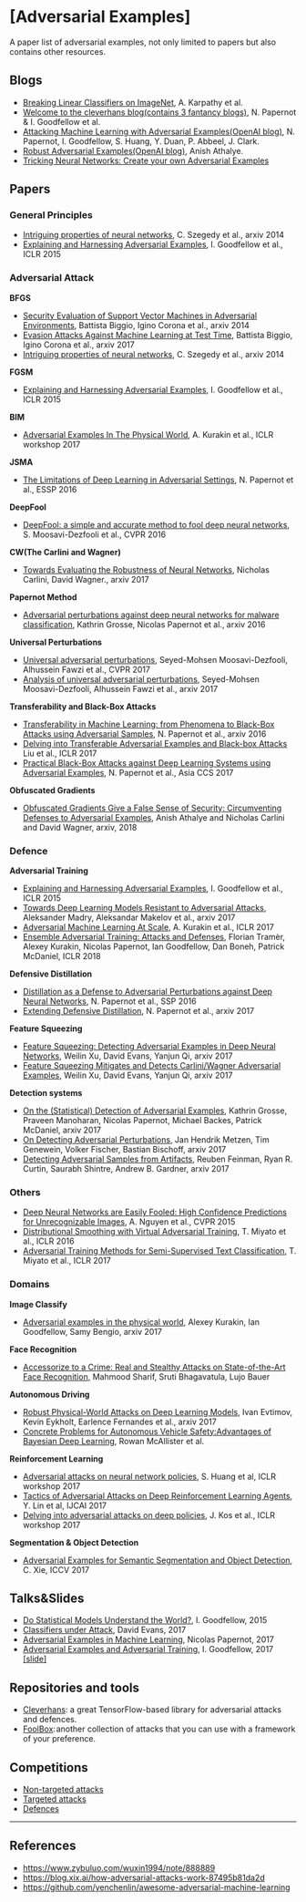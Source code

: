 
# [Adversarial Examples]

A paper list of adversarial examples, not only limited to papers but also contains other resources.

## Blogs
 * [Breaking Linear Classifiers on ImageNet](http://karpathy.github.io/2015/03/30/breaking-convnets/), A. Karpathy et al.
 * [Welcome to the cleverhans blog(contains 3 fantancy blogs)](http://www.cleverhans.io/), N. Papernot & I. Goodfellow et al.
 * [Attacking Machine Learning with Adversarial Examples(OpenAI blog)](https://blog.openai.com/adversarial-example-research/), N. Papernot, I. Goodfellow, S. Huang, Y. Duan, P. Abbeel, J. Clark.
 * [Robust Adversarial Examples(OpenAI blog)](https://blog.openai.com/robust-adversarial-inputs/), Anish Athalye.
 * [Tricking Neural Networks: Create your own Adversarial Examples](https://ml.berkeley.edu/blog/2018/01/10/adversarial-examples/) 
 
## Papers
### General Principles
 * [Intriguing properties of neural networks](https://arxiv.org/abs/1312.6199), C. Szegedy et al., arxiv 2014
 * [Explaining and Harnessing Adversarial Examples](https://arxiv.org/abs/1412.6572), I. Goodfellow et al., ICLR 2015

### Adversarial Attack
**BFGS**

* [Security Evaluation of Support Vector Machines in Adversarial Environments](https://arxiv.org/abs/1401.7727), Battista Biggio, Igino Corona et al., arxiv 2014
* [Evasion Attacks Against Machine Learning at Test Time](https://arxiv.org/abs/1708.06131), Battista Biggio, Igino Corona et al., arxiv 2017
* [Intriguing properties of neural networks](https://arxiv.org/abs/1312.6199), C. Szegedy et al., arxiv 2014

**FGSM**

* [Explaining and Harnessing Adversarial Examples](https://arxiv.org/abs/1412.6572), I. Goodfellow et al., ICLR 2015

**BIM**

* [Adversarial Examples In The Physical World](https://arxiv.org/pdf/1607.02533v3.pdf), A. Kurakin et al., ICLR workshop 2017 

**JSMA**

* [The Limitations of Deep Learning in Adversarial Settings](https://arxiv.org/abs/1511.07528), N. Papernot et al., ESSP 2016

**DeepFool**

* [DeepFool: a simple and accurate method to fool deep neural networks](https://arxiv.org/abs/1511.04599), S. Moosavi-Dezfooli et al., CVPR 2016

**CW(The Carlini and Wagner)**

* [Towards Evaluating the Robustness of Neural Networks](https://arxiv.org/abs/1608.04644), Nicholas Carlini, David Wagner., arxiv 2017

**Papernot Method**

* [Adversarial perturbations against deep neural networks for malware classification](https://arxiv.org/abs/1606.04435), Kathrin Grosse, Nicolas Papernot et al., arxiv 2016

**Universal Perturbations**

* [Universal adversarial perturbations](https://arxiv.org/abs/1610.08401), Seyed-Mohsen Moosavi-Dezfooli, Alhussein Fawzi et al., CVPR 2017
* [Analysis of universal adversarial perturbations](https://arxiv.org/abs/1705.09554), Seyed-Mohsen Moosavi-Dezfooli, Alhussein Fawzi et al., arxiv 2017

**Transferability and Black-Box Attacks**

* [Transferability in Machine Learning: from Phenomena to Black-Box Attacks using Adversarial Samples](https://arxiv.org/abs/1605.07277), N. Papernot et al., arxiv 2016
* [Delving into Transferable Adversarial Examples and Black-box Attacks](https://arxiv.org/abs/1611.02770) Liu et al., ICLR 2017
* [Practical Black-Box Attacks against Deep Learning Systems using Adversarial Examples](https://arxiv.org/abs/1602.02697), N. Papernot et al., Asia CCS 2017

**Obfuscated Gradients**

* [Obfuscated Gradients Give a False Sense of Security: Circumventing Defenses to Adversarial Examples](https://github.com/anishathalye/obfuscated-gradients), Anish Athalye and Nicholas Carlini and David Wagner, arxiv, 2018

### Defence
**Adversarial Training**

* [Explaining and Harnessing Adversarial Examples](https://arxiv.org/abs/1412.6572), I. Goodfellow et al., ICLR 2015
* [Towards Deep Learning Models Resistant to Adversarial Attacks](https://arxiv.org/abs/1706.06083), Aleksander Madry, Aleksandar Makelov et al., arxiv 2017
* [Adversarial Machine Learning At Scale](https://arxiv.org/pdf/1611.01236.pdf), A. Kurakin et al., ICLR 2017
* [Ensemble Adversarial Training: Attacks and Defenses](https://arxiv.org/abs/1705.07204), Florian Tramèr, Alexey Kurakin, Nicolas Papernot, Ian Goodfellow, Dan Boneh, Patrick McDaniel, ICLR 2018

**Defensive Distillation**

* [Distillation as a Defense to Adversarial Perturbations against Deep Neural Networks](https://arxiv.org/pdf/1511.04508.pdf), N. Papernot et al., SSP 2016
* [Extending Defensive Distillation](https://arxiv.org/abs/1705.05264), N. Papernot et al., arxiv 2017

**Feature Squeezing**

* [Feature Squeezing: Detecting Adversarial Examples in Deep Neural Networks](https://arxiv.org/abs/1704.01155), Weilin Xu, David Evans, Yanjun Qi, arxiv 2017
* [Feature Squeezing Mitigates and Detects Carlini/Wagner Adversarial Examples](https://arxiv.org/abs/1705.10686), Weilin Xu, David Evans, Yanjun Qi, arxiv 2017

**Detection systems**

* [On the (Statistical) Detection of Adversarial Examples](https://arxiv.org/abs/1702.06280), Kathrin Grosse, Praveen Manoharan, Nicolas Papernot, Michael Backes, Patrick McDaniel, arxiv 2017
* [On Detecting Adversarial Perturbations](https://arxiv.org/abs/1702.04267), Jan Hendrik Metzen, Tim Genewein, Volker Fischer, Bastian Bischoff, arxiv 2017
* [Detecting Adversarial Samples from Artifacts](https://arxiv.org/abs/1703.00410), Reuben Feinman, Ryan R. Curtin, Saurabh Shintre, Andrew B. Gardner, arxiv 2017
 
### Others
* [Deep Neural Networks are Easily Fooled: High Confidence Predictions for Unrecognizable Images](https://arxiv.org/abs/1412.1897), A. Nguyen et al., CVPR 2015
* [Distributional Smoothing with Virtual Adversarial Training](https://arxiv.org/abs/1507.00677), T. Miyato et al., ICLR 2016
* [Adversarial Training Methods for Semi-Supervised Text Classification](https://arxiv.org/abs/1605.07725), T. Miyato et al., ICLR 2017
 
### Domains

**Image Classify**

* [Adversarial examples in the physical world](https://arxiv.org/abs/1607.02533), Alexey Kurakin, Ian Goodfellow, Samy Bengio, arxiv 2017 

**Face Recognition**

* [Accessorize to a Crime: Real and Stealthy Attacks on State-of-the-Art Face Recognition](https://www.cs.cmu.edu/~sbhagava/papers/face-rec-ccs16.pdf), Mahmood Sharif, Sruti Bhagavatula, Lujo Bauer

**Autonomous Driving**

* [Robust Physical-World Attacks on Deep Learning Models](https://arxiv.org/abs/1707.08945), Ivan Evtimov, Kevin Eykholt, Earlence Fernandes et al., arxiv 2017
* [Concrete Problems for Autonomous Vehicle Safety:Advantages of Bayesian Deep Learning](http://mlg.eng.cam.ac.uk/rowan/files/ijcai2017.pdf), Rowan McAllister et al.

 **Reinforcement Learning**

* [Adversarial attacks on neural network policies](https://arxiv.org/abs/1702.02284), S. Huang et al, ICLR workshop 2017
* [Tactics of Adversarial Attacks on Deep Reinforcement Learning Agents](https://arxiv.org/abs/1703.06748), Y. Lin et al, IJCAI 2017
* [Delving into adversarial attacks on deep policies](https://arxiv.org/abs/1705.06452), J. Kos et al., ICLR workshop 2017

**Segmentation & Object Detection**

* [Adversarial Examples for Semantic Segmentation and Object Detection](https://arxiv.org/pdf/1703.08603.pdf), C. Xie, ICCV 2017
 
## Talks&Slides
* [Do Statistical Models Understand the World?](https://www.youtube.com/watch?v=Pq4A2mPCB0Y), I. Goodfellow, 2015
* [Classifiers under Attack](https://www.usenix.org/conference/enigma2017/conference-program/presentation/evans), David Evans, 2017
* [Adversarial Examples in Machine Learning](https://www.usenix.org/conference/enigma2017/conference-program/presentation/papernot), Nicolas Papernot, 2017
* [Adversarial Examples and Adversarial Training](https://www.youtube.com/watch?v=CIfsB_EYsVI&list=PL3FW7Lu3i5JvHM8ljYj-zLfQRF3EO8sYv), I. Goodfellow, 2017 [[slide]](http://cs231n.stanford.edu/slides/2017/cs231n_2017_lecture16.pdf)

## Repositories and tools
* [Cleverhans](https://github.com/tensorflow/cleverhans): a great TensorFlow-based library for adversarial attacks and defences.
* [FoolBox](https://foolbox.readthedocs.io/en/latest/): another collection of attacks that you can use with a framework of your preference.

## Competitions
* [Non-targeted attacks](https://www.kaggle.com/c/nips-2017-non-targeted-adversarial-attack)
* [Targeted attacks](https://www.kaggle.com/c/nips-2017-targeted-adversarial-attack)
* [Defences](https://www.kaggle.com/c/nips-2017-defense-against-adversarial-attack)

----
## References
* https://www.zybuluo.com/wuxin1994/note/888889
* https://blog.xix.ai/how-adversarial-attacks-work-87495b81da2d
* https://github.com/yenchenlin/awesome-adversarial-machine-learning


